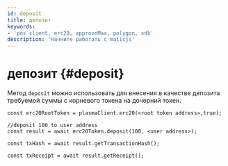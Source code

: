 ```yaml
---
id: deposit
title: депозит
keywords:
- 'pos client, erc20, approveMax, polygon, sdk'
description: 'Начните работать с maticjs'
---
```


# депозит {#deposit}

Метод `deposit` можно использовать для внесения в качестве депозита требуемой суммы с корневого токена на дочерний токен.

```
const erc20RootToken = plasmaClient.erc20(<root token address>,true);

//deposit 100 to user address
const result = await erc20Token.deposit(100, <user address>);

const txHash = await result.getTransactionHash();

const txReceipt = await result.getReceipt();

```

